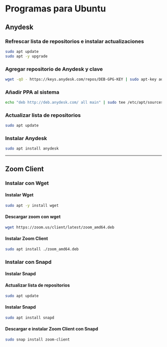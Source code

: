 # Programas para Ubuntu

## Anydesk
### Refrescar lista de repositorios e instalar actualizaciones
```sh
sudo apt update
sudo apt -y upgrade
```
### Agregar repositorio de Anydesk y clave
```sh
wget -qO - https://keys.anydesk.com/repos/DEB-GPG-KEY | sudo apt-key add -
```
### Añadir PPA al sistema
```sh
echo "deb http://deb.anydesk.com/ all main" | sudo tee /etc/apt/sources.list.d/anydesk-stable.list
```
### Actualizar lista de repositorios
```sh
sudo apt update
```
### Instalar Anydesk
```sh
sudo apt install anydesk
```
-------------------------------------------------------------------------------------------


## Zoom Client
### Instalar con Wget
#### Instalar Wget
```sh
sudo apt -y install wget
```
#### Descargar zoom con wget
```sh
wget https://zoom.us/client/latest/zoom_amd64.deb
```
#### Instalar Zoom Client
```sh
sudo apt install ./zoom_amd64.deb
```
### Instalar con Snapd
#### Instalar Snapd
#### Actualizar lista de repositorios
```sh
sudo apt update
```
#### Instalar Snapd
```sh
sudo apt install snapd
```
#### Descargar e instalar Zoom Client con Snapd
```sh
sudo snap install zoom-client
```
